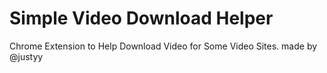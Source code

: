 # Simple Video Download Helper
Chrome Extension to Help Download Video for Some Video Sites. made by @justyy
